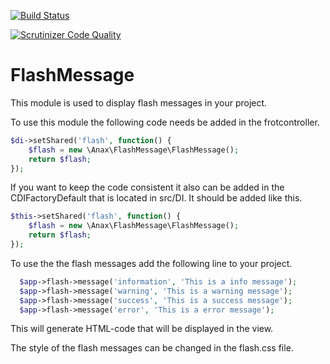 [![Build Status](https://travis-ci.org/semirhuduti/FlashMessage.svg?branch=master)](https://travis-ci.org/semirhuduti/FlashMessage)

[![Scrutinizer Code Quality](https://scrutinizer-ci.com/g/semirhuduti/FlashMessage/badges/quality-score.png?b=master)](https://scrutinizer-ci.com/g/semirhuduti/FlashMessage/?branch=master)

# FlashMessage

This module is used to display flash messages in your project.

To use this module the following code needs be added in the frotcontroller.

```php
$di->setShared('flash', function() {
    $flash = new \Anax\FlashMessage\FlashMessage();
    return $flash;
});
```
If you want to keep the code consistent it also can be added in the CDIFactoryDefault that is located in src/DI. It should be added like this. 
```php
$this->setShared('flash', function() {
    $flash = new \Anax\FlashMessage\FlashMessage();
    return $flash;
});
```

To use the the flash messages add the following line to your project.
```php
  $app->flash->message('information', 'This is a info message');
  $app->flash->message('warning', 'This is a warning message');
  $app->flash->message('success', 'This is a success message');
  $app->flash->message('error', 'This is a error message');
```

This will generate HTML-code that will be displayed in the view.

The style of the flash messages can be changed in the flash.css file.
